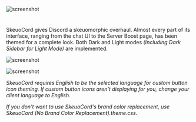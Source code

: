 ![screenshot](https://raw.githubusercontent.com/Marda33/SkeuoCord/master/updates/Logo.png)
#
SkeuoCord gives Discord a skeuomorphic overhaul. Almost every part of its interface, ranging from the chat UI to the Server Boost page, has been themed for a complete look. Both Dark and Light modes *(Including Dark Sidebar for Light Mode)* are implemented. 

![screenshot](https://raw.githubusercontent.com/Marda33/SkeuoCord/master/Preview%20(Dark%20Mode).png)

![screenshot](https://raw.githubusercontent.com/Marda33/SkeuoCord/master/Preview%20(Light%20Mode).png)

*SkeuoCord requires English to be the selected language for custom button icon theming. If custom button icons aren't displaying for you, change your client language to English.*

*If you don't want to use SkeuoCord's brand color replacement, use SkeuoCord (No Brand Color Replacement).theme.css.*

